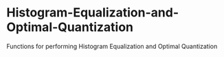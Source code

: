 # Histogram-Equalization-and-Optimal-Quantization
Functions for performing Histogram Equalization and Optimal Quantization
